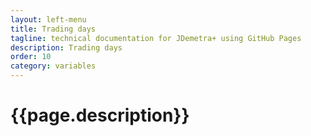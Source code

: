 ```yaml
---
layout: left-menu
title: Trading days
tagline: technical documentation for JDemetra+ using GitHub Pages
description: Trading days
order: 10
category: variables
---
```

# {{page.description}}